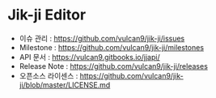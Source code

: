 # Jik-ji Editor
* 이슈 관리 : https://github.com/vulcan9/jik-ji/issues
* Milestone : https://github.com/vulcan9/jik-ji/milestones
* API 문서 : https://vulcan9.gitbooks.io/jjapi/
* Release Note : https://github.com/vulcan9/jik-ji/releases
* 오픈소스 라이센스 : https://github.com/vulcan9/jik-ji/blob/master/LICENSE.md
